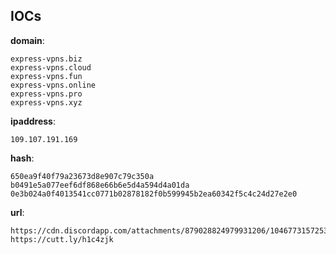 
## IOCs

__domain__:

```text
express-vpns.biz
express-vpns.cloud
express-vpns.fun
express-vpns.online
express-vpns.pro
express-vpns.xyz
```
__ipaddress__:

```text
109.107.191.169
```
__hash__:

```text
650ea9f40f79a23673d8e907c79c350a
b0491e5a077eef6df868e66b6e5d4a594d4a01da
0e3b024a0f4013541cc0771b02878182f0b599945b2ea60342f5c4c24d27e2e0
```
__url__:

```text
https://cdn.discordapp.com/attachments/879028824979931206/1046773157253632081/setup.zip
https://cutt.ly/h1c4zjk
```